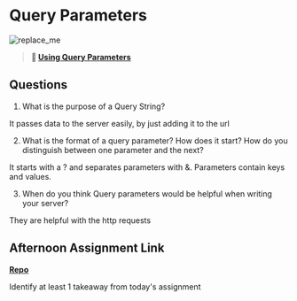 # Query Parameters

![replace_me](https://codeworks.blob.core.windows.net/public/assets/img/illustrations/placeholder.svg)

> **📖 [Using Query Parameters](https://codeworksacademy.com/fs-student-guide/resources/wk5/01-Query-Parameters)**

## Questions

1. What is the purpose of a Query String?

It passes data to the server easily, by just adding it to the url

2. What is the format of a query parameter? How does it start? How do you distinguish between one parameter and the next?

It starts with a ? and separates parameters with &. Parameters contain keys and values.

3. When do you think Query parameters would be helpful when writing your server?

They are helpful with the http requests

## Afternoon Assignment Link

**[Repo](https://github.com/Ethan-Johnson17/burger-shack)**

Identify at least 1 takeaway from today's assignment
